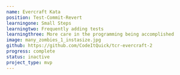 ```yaml
---
name: Evercraft Kata 
position: Test-Commit-Revert
learningone: Small Steps
learningtwo: Frequently adding tests
learningthree: More care in the programming being accomplished
image: many_zombies_1_instasize.jpg
github: https://github.com/CodeItQuick/tcr-evercraft-2
progress: complete
status: inactive
project_type: mvp
---
```


